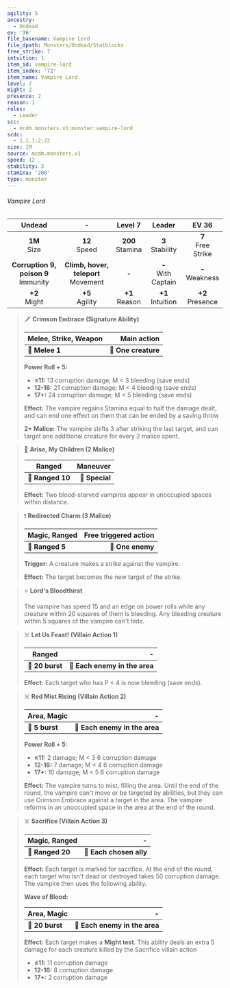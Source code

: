 ```yaml
---
agility: 5
ancestry:
  - Undead
ev: '36'
file_basename: Vampire Lord
file_dpath: Monsters/Undead/Statblocks
free_strike: 7
intuition: 1
item_id: vampire-lord
item_index: '72'
item_name: Vampire Lord
level: 7
might: 2
presence: 2
reason: 1
roles:
  - Leader
scc:
  - mcdm.monsters.v1:monster:vampire-lord
scdc:
  - 1.1.1:2:72
size: 1M
source: mcdm.monsters.v1
speed: 12
stability: 3
stamina: '200'
type: monster
---
```


###### Vampire Lord

|                  Undead                  |                    -                     |       Level 7        |         Leader          |         EV 36          |
| :--------------------------------------: | :--------------------------------------: | :------------------: | :---------------------: | :--------------------: |
|             **1M**<br/> Size             |            **12**<br/> Speed             | **200**<br/> Stamina |  **3**<br/> Stability   | **7**<br/> Free Strike |
| **Corruption 9, poison 9**<br/> Immunity | **Climb, hover, teleport**<br/> Movement |          -           | **-**<br/> With Captain |  **-**<br/> Weakness   |
|            **+2**<br/> Might             |           **+5**<br/> Agility            |  **+1**<br/> Reason  |  **+1**<br/> Intuition  |  **+2**<br/> Presence  |

<!-- -->
> 🗡 **Crimson Embrace (Signature Ability)**
>
> | **Melee, Strike, Weapon** |     **Main action** |
> | ------------------------- | ------------------: |
> | **📏 Melee 1**            | **🎯 One creature** |
>
> **Power Roll + 5:**
>
> - **≤11:** 13 corruption damage; M < 3 bleeding (save ends)
> - **12-16:** 21 corruption damage; M < 4 bleeding (save ends)
> - **17+:** 24 corruption damage; M < 5 bleeding (save ends)
>
> **Effect:** The vampire regains Stamina equal to half the damage dealt, and can end one effect on them that can be ended by a saving throw
>
> **2+ Malice:** The vampire shifts 3 after striking the last target, and can target one additional creature for every 2 malice spent.

<!-- -->
> 🏹 **Arise, My Children (2 Malice)**
>
> | **Ranged**       |   **Maneuver** |
> | ---------------- | -------------: |
> | **📏 Ranged 10** | **🎯 Special** |
>
> **Effect:** Two blood-starved vampires appear in unoccupied spaces within distance.

<!-- -->
> ❗️ **Redirected Charm (3 Malice)**
>
> | **Magic, Ranged** | **Free triggered action** |
> | ----------------- | ------------------------: |
> | **📏 Ranged 5**   |          **🎯 One enemy** |
>
> **Trigger:** A creature makes a strike against the vampire.
>
> **Effect:** The target becomes the new target of the strike.

<!-- -->
> ⭐️ **Lord's Bloodthirst**
>
> The vampire has speed 15 and an edge on power rolls while any creature within 20 squares of them is bleeding. Any bleeding creature within 5 squares of the vampire can't hide.

<!-- -->
> ☠️ **Let Us Feast! (Villain Action 1)**
>
> | **Ranged**      |                         **-** |
> | --------------- | ----------------------------: |
> | **📏 20 burst** | **🎯 Each enemy in the area** |
>
> **Effect:** Each target who has P < 4 is now bleeding (save ends).

<!-- -->
> ☠️ **Red Mist Rising (Villain Action 2)**
>
> | **Area, Magic** |                         **-** |
> | --------------- | ----------------------------: |
> | **📏 5 burst**  | **🎯 Each enemy in the area** |
>
> **Power Roll + 5:**
>
> - **≤11:** 2 damage; M < 3 6 corruption damage
> - **12-16:** 7 damage; M < 4 6 corruption damage
> - **17+:** 10 damage; M < 5 6 corruption damage
>
> **Effect:** The vampire turns to mist, filling the area. Until the end of the round, the vampire can't move or be targeted by abilities, but they can use Crimson Embrace against a target in the area. The vampire reforms in an unoccupied space in the area at the end of the round.

<!-- -->
> ☠️ **Sacrifice (Villain Action 3)**
>
> | **Magic, Ranged** |                   **-** |
> | ----------------- | ----------------------: |
> | **📏 Ranged 20**  | **🎯 Each chosen ally** |
>
> **Effect:** Each target is marked for sacrifice. At the end of the round, each target who isn't dead or destroyed takes 50 corruption damage. The vampire then uses the following ability.
>
> **Wave of Blood:**
>
> | **Area, Magic** |                         **-** |
> | --------------- | ----------------------------: |
> | **📏 20 burst** | **🎯 Each enemy in the area** |
>
> **Effect:** Each target makes a **Might test**. This ability deals an extra 5 damage for each creature killed by the Sacrifice villain action
>
> - **≤11:** 11 corruption damage
> - **12-16:** 8 corruption damage
> - **17+:** 2 corruption damage
